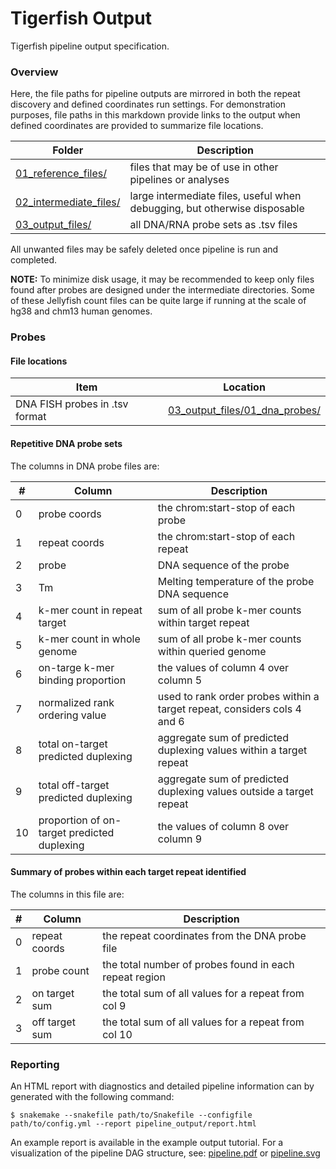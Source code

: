 # Tigerfish Output

Tigerfish pipeline output specification.

### Overview

Here, the file paths for pipeline outputs are mirrored in both the repeat discovery and defined coordinates run settings. For demonstration purposes, file paths in this markdown provide links to the output when defined coordinates are provided to summarize file locations.

| Folder        | Description                                                       |
|---------------|-------------------------------------------------------------------|
| [01_reference_files/](../../example_run/main/defined_coords/expected_pipeline_output/01_reference_files/) | files that may be of use in other pipelines or analyses |
| [02_intermediate_files/](../../example_run/main/defined_coords/expected_pipeline_output/02_intermediate_files/) | large intermediate files, useful when debugging, but otherwise disposable |
| [03_output_files/](../../example_run/main/defined_coords/expected_pipeline_output/03_output_files/) | all DNA/RNA probe sets as .tsv files |

All unwanted files may be safely deleted once pipeline is run and completed.

**NOTE:** To minimize disk usage, it may be recommended to keep only files found after probes are designed under the intermediate directories. Some of these Jellyfish count files can be quite large if running at the scale of hg38 and chm13 human genomes.

### Probes

#### File locations

| Item        | Location                                                       |
|---------------|-------------------------------------------------------------------|
| DNA FISH probes in .tsv format | [03_output_files/01_dna_probes/](../../example_run/main/defined_coords/expected_pipeline_output/03_output_files/01_final_probes) | 

#### Repetitive DNA probe sets

The columns in DNA probe files are: 

| # | Column | Description |
|---|--------|-------------|
| 0 | probe coords | the chrom:start-stop of each probe |
| 1 | repeat coords | the chrom:start-stop of each repeat |
| 2 | probe | DNA sequence of the probe |
| 3 | Tm | Melting temperature of the probe DNA sequence |
| 4 | k-mer count in repeat target | sum of all probe k-mer counts within target repeat |
| 5 | k-mer count in whole genome | sum of all probe k-mer counts within queried genome |
| 6 | on-targe k-mer binding proportion | the values of column 4 over column 5 |
| 7 | normalized rank ordering value | used to rank order probes within a target repeat, considers cols 4 and 6 |
| 8 | total on-target predicted duplexing | aggregate sum of predicted duplexing values within a target repeat |
| 9 | total off-target predicted duplexing | aggregate sum of predicted duplexing values outside a target repeat |
| 10 | proportion of on-target predicted duplexing | the values of column 8 over column 9 |

#### Summary of probes within each target repeat identified

The columns in this file are:

| # | Column | Description |
|---|--------|-------------|
| 0 | repeat coords | the repeat coordinates from the DNA probe file |
| 1 | probe count | the total number of probes found in each repeat region |
| 2 | on target sum | the total sum of all values for a repeat from col 9 |
| 3 | off target sum | the total sum of all values for a repeat from col 10 |


### Reporting

An HTML report with diagnostics and detailed pipeline information can by generated with the following command:

```
$ snakemake --snakefile path/to/Snakefile --configfile path/to/config.yml --report pipeline_output/report.html
```

An example report is available in the example output tutorial. For a visualization of the pipeline DAG structure, see: [pipeline.pdf](../../example_run/main/defined_coords/expected_pipeline_output/pipeline.pdf) or [pipeline.svg](../../example_run/expected_pipeline_output/pipeline.svg)
